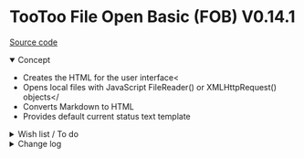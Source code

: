 # TooToo File Open Basic (FOB) V0.14.1

[Source code]( https://github.com/pushme-pullyou/tootoo14/blob/master/js-14-1/fob-file-open-basic/fob-file-open-basic.js )


<details open >

<summary>Concept</summary>

* Creates the HTML for the user interface<
* Opens local files with JavaScript FileReader() or XMLHttpRequest() objects</
* Converts Markdown to HTML
* Provides default current status text template


<details>

<summary>Wish list / To do</summary>

* 2019-05-17 ~ Add create onload event
* 2019-01-15 ~ Theo ~ file save to file & save to ZIP module
* 2019-01-15 ~ Theo ~ file open ZIP, select and display contents module


</details>

<details>

<summary>Change log</summary>


### 2019-05-29 ~ Theo

* D - FOB.html: Add load jsZip
* C - FOB: Update readme / description
* F - FOB.js: Add unzip to text

### Previuosly

* 2019-02-07 ~ Simplify: remove content editable / save file - will re-add elsewhere
* 2019-01-15 ~ Add FOB.description variable and text
* 2019-01-15 ~ Add display FOB.description in pop-up and in test file
* 2019-01-14 ~ Add text here and there
* 2019-01-13 ~ Add link to status
* 2019-01-12 ~ Add cookbook HTML test script and read me file

</details>